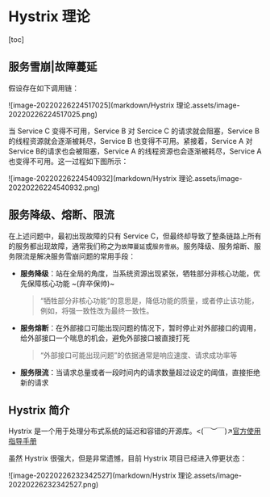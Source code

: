 # Hystrix 理论

[toc]

## 服务雪崩|故障蔓延

假设存在如下调用链：

![image-20220226224517025](markdown/Hystrix 理论.assets/image-20220226224517025.png)

当 Service C 变得不可用，Service B  对 Sercice C 的请求就会阻塞，Service B 的线程资源就会逐渐被耗尽，Service B 也变得不可用。紧接着，Service A 对Service B的请求也会被阻塞，Service A 的线程资源也会逐渐被耗尽，Service A 也变得不可用。这一过程如下图所示：

![image-20220226224540932](markdown/Hystrix 理论.assets/image-20220226224540932.png)



## 服务降级、熔断、限流

在上述问题中，最初出现故障的只有 Service C，但最终却导致了整条链路上所有的服务都出现故障，通常我们称之为`故障蔓延`或`服务雪崩`。服务降级、服务熔断、服务限流是解决服务雪崩问题的常用手段：

-   **服务降级**：站在全局的角度，当系统资源出现紧张，牺牲部分非核心功能，优先保障核心功能 ~(弃卒保帅)~ 

    >   “牺牲部分非核心功能”的意思是，降低功能的质量，或者停止该功能，例如，将强一致性改为最终一致性。

    

-   **服务熔断**：在外部接口可能出现问题的情况下，暂时停止对外部接口的调用，给外部接口一个喘息的机会，避免外部接口被直接打死

    >   “外部接口可能出现问题”的依据通常是响应速度、请求成功率等

    

-   **服务限流**：当请求总量或者一段时间内的请求数量超过设定的阈值，直接拒绝新的请求

## Hystrix 简介

Hystrix 是一个用于处理分布式系统的延迟和容错的开源库。<(￣︶￣)↗[官方使用指导手册](https://github.com/Netflix/Hystrix/wiki/How-To-Use)

虽然 Hystrix 很强大，但是非常遗憾，目前 Hystrix 项目已经进入停更状态：

![image-20220226232342527](markdown/Hystrix 理论.assets/image-20220226232342527.png)
